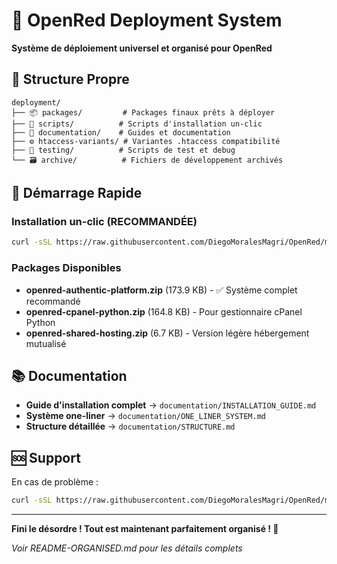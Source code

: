 # 🌟 OpenRed Deployment System

**Système de déploiement universel et organisé pour OpenRed**

## 📁 Structure Propre

```
deployment/
├── 📦 packages/         # Packages finaux prêts à déployer
├── 🚀 scripts/          # Scripts d'installation un-clic
├── 📖 documentation/    # Guides et documentation
├── ⚙️ htaccess-variants/ # Variantes .htaccess compatibilité
├── 🔧 testing/          # Scripts de test et debug
└── 🗃️ archive/          # Fichiers de développement archivés
```

## 🎯 Démarrage Rapide

### Installation un-clic (RECOMMANDÉE)
```bash
curl -sSL https://raw.githubusercontent.com/DiegoMoralesMagri/OpenRed/main/deployment/scripts/install-authentic-fixed.sh | bash
```

### Packages Disponibles
- **openred-authentic-platform.zip** (173.9 KB) - ✅ Système complet recommandé
- **openred-cpanel-python.zip** (164.8 KB) - Pour gestionnaire cPanel Python
- **openred-shared-hosting.zip** (6.7 KB) - Version légère hébergement mutualisé

## 📚 Documentation

- **Guide d'installation complet** → `documentation/INSTALLATION_GUIDE.md`
- **Système one-liner** → `documentation/ONE_LINER_SYSTEM.md`
- **Structure détaillée** → `documentation/STRUCTURE.md`

## 🆘 Support

En cas de problème :
```bash
curl -sSL https://raw.githubusercontent.com/DiegoMoralesMagri/OpenRed/main/deployment/testing/repair_openred.sh | bash
```

---

**Fini le désordre ! Tout est maintenant parfaitement organisé ! 🎉**

*Voir README-ORGANISED.md pour les détails complets*